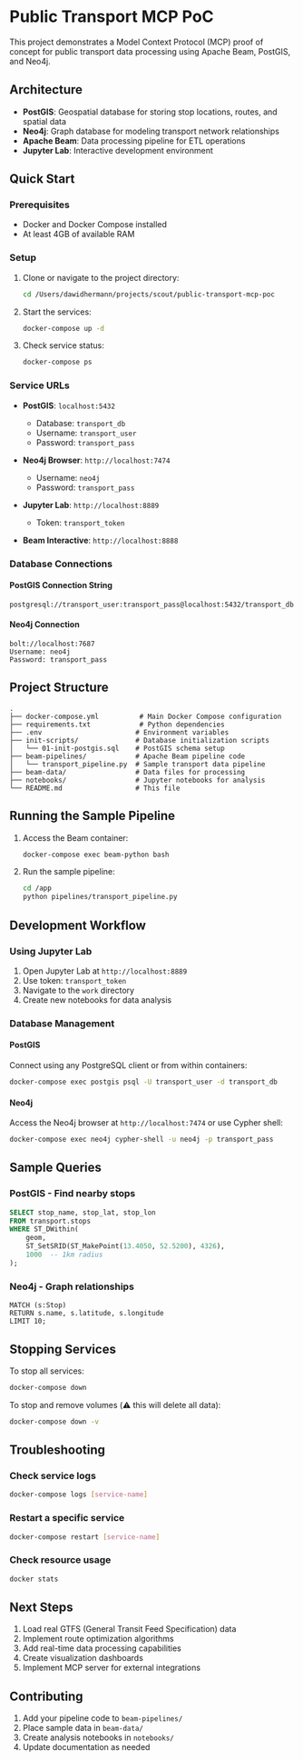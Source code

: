 # Public Transport MCP PoC

This project demonstrates a Model Context Protocol (MCP) proof of concept for public transport data processing using Apache Beam, PostGIS, and Neo4j.

## Architecture

- **PostGIS**: Geospatial database for storing stop locations, routes, and spatial data
- **Neo4j**: Graph database for modeling transport network relationships
- **Apache Beam**: Data processing pipeline for ETL operations
- **Jupyter Lab**: Interactive development environment

## Quick Start

### Prerequisites

- Docker and Docker Compose installed
- At least 4GB of available RAM

### Setup

1. Clone or navigate to the project directory:

   ```bash
   cd /Users/dawidhermann/projects/scout/public-transport-mcp-poc
   ```

2. Start the services:

   ```bash
   docker-compose up -d
   ```

3. Check service status:
   ```bash
   docker-compose ps
   ```

### Service URLs

- **PostGIS**: `localhost:5432`

  - Database: `transport_db`
  - Username: `transport_user`
  - Password: `transport_pass`

- **Neo4j Browser**: `http://localhost:7474`

  - Username: `neo4j`
  - Password: `transport_pass`

- **Jupyter Lab**: `http://localhost:8889`

  - Token: `transport_token`

- **Beam Interactive**: `http://localhost:8888`

### Database Connections

#### PostGIS Connection String

```
postgresql://transport_user:transport_pass@localhost:5432/transport_db
```

#### Neo4j Connection

```
bolt://localhost:7687
Username: neo4j
Password: transport_pass
```

## Project Structure

```
.
├── docker-compose.yml          # Main Docker Compose configuration
├── requirements.txt            # Python dependencies
├── .env                       # Environment variables
├── init-scripts/              # Database initialization scripts
│   └── 01-init-postgis.sql    # PostGIS schema setup
├── beam-pipelines/            # Apache Beam pipeline code
│   └── transport_pipeline.py  # Sample transport data pipeline
├── beam-data/                 # Data files for processing
├── notebooks/                 # Jupyter notebooks for analysis
└── README.md                  # This file
```

## Running the Sample Pipeline

1. Access the Beam container:

   ```bash
   docker-compose exec beam-python bash
   ```

2. Run the sample pipeline:
   ```bash
   cd /app
   python pipelines/transport_pipeline.py
   ```

## Development Workflow

### Using Jupyter Lab

1. Open Jupyter Lab at `http://localhost:8889`
2. Use token: `transport_token`
3. Navigate to the `work` directory
4. Create new notebooks for data analysis

### Database Management

#### PostGIS

Connect using any PostgreSQL client or from within containers:

```bash
docker-compose exec postgis psql -U transport_user -d transport_db
```

#### Neo4j

Access the Neo4j browser at `http://localhost:7474` or use Cypher shell:

```bash
docker-compose exec neo4j cypher-shell -u neo4j -p transport_pass
```

## Sample Queries

### PostGIS - Find nearby stops

```sql
SELECT stop_name, stop_lat, stop_lon
FROM transport.stops
WHERE ST_DWithin(
    geom,
    ST_SetSRID(ST_MakePoint(13.4050, 52.5200), 4326),
    1000  -- 1km radius
);
```

### Neo4j - Graph relationships

```cypher
MATCH (s:Stop)
RETURN s.name, s.latitude, s.longitude
LIMIT 10;
```

## Stopping Services

To stop all services:

```bash
docker-compose down
```

To stop and remove volumes (⚠️ this will delete all data):

```bash
docker-compose down -v
```

## Troubleshooting

### Check service logs

```bash
docker-compose logs [service-name]
```

### Restart a specific service

```bash
docker-compose restart [service-name]
```

### Check resource usage

```bash
docker stats
```

## Next Steps

1. Load real GTFS (General Transit Feed Specification) data
2. Implement route optimization algorithms
3. Add real-time data processing capabilities
4. Create visualization dashboards
5. Implement MCP server for external integrations

## Contributing

1. Add your pipeline code to `beam-pipelines/`
2. Place sample data in `beam-data/`
3. Create analysis notebooks in `notebooks/`
4. Update documentation as needed
